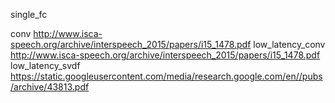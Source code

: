 single_fc
    
conv
    http://www.isca-speech.org/archive/interspeech_2015/papers/i15_1478.pdf
low_latency_conv
    http://www.isca-speech.org/archive/interspeech_2015/papers/i15_1478.pdf
low_latency_svdf
    https://static.googleusercontent.com/media/research.google.com/en//pubs/archive/43813.pdf
